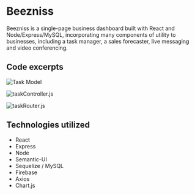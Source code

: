 # Beezniss

Beezniss is a single-page business dashboard built with React and Node/Express/MySQL, incorporating many components of utility to businesses, including a task manager, a sales forecaster, live messaging and video conferencing.  

## Code excerpts

![Task Model](<img src="https://user-images.githubusercontent.com/34467850/56310826-a275c700-6101-11e9-8aad-a7aa803dc0eb.png" width="705" />)

![taskController.js](<img src="https://user-images.githubusercontent.com/34467850/56311125-1f08a580-6102-11e9-9bed-82f3be5e264c.png" width="824" />)

![taskRouter.js](https://user-images.githubusercontent.com/34467850/56311180-40699180-6102-11e9-99ec-899f70595d4e.png)


## Technologies utilized 

* React
* Express
* Node
* Semantic-UI
* Sequelize / MySQL
* Firebase
* Axios
* Chart.js
